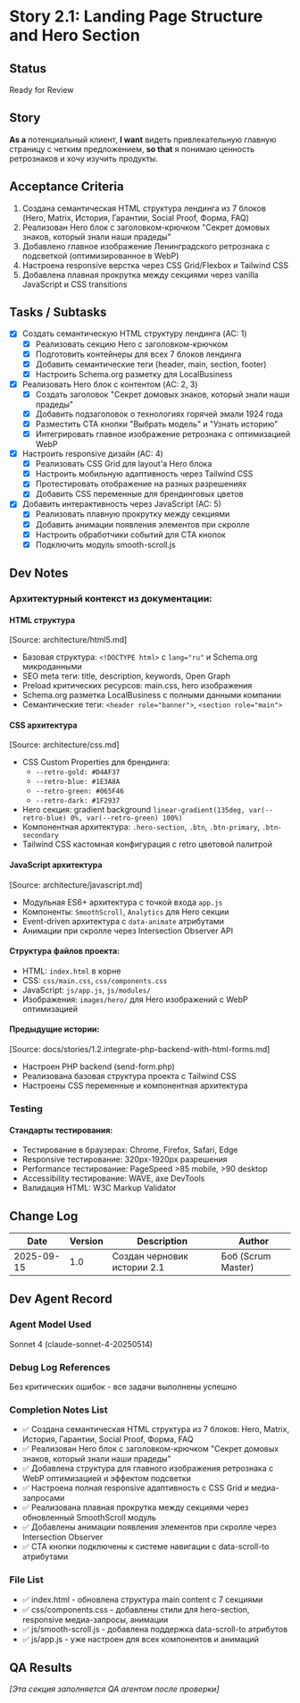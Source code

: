 # Story 2.1: Landing Page Structure and Hero Section

## Status
Ready for Review

## Story

**As a** потенциальный клиент,
**I want** видеть привлекательную главную страницу с четким предложением,
**so that** я понимаю ценность ретрознаков и хочу изучить продукты.

## Acceptance Criteria

1. Создана семантическая HTML структура лендинга из 7 блоков (Hero, Matrix, История, Гарантии, Social Proof, Форма, FAQ)
2. Реализован Hero блок с заголовком-крючком "Секрет домовых знаков, который знали наши прадеды"
3. Добавлено главное изображение Ленинградского ретрознака с подсветкой (оптимизированное в WebP)
4. Настроена responsive верстка через CSS Grid/Flexbox и Tailwind CSS
5. Добавлена плавная прокрутка между секциями через vanilla JavaScript и CSS transitions

## Tasks / Subtasks

- [x] Создать семантическую HTML структуру лендинга (AC: 1)
  - [x] Реализовать секцию Hero с заголовком-крючком
  - [x] Подготовить контейнеры для всех 7 блоков лендинга
  - [x] Добавить семантические теги (header, main, section, footer)
  - [x] Настроить Schema.org разметку для LocalBusiness

- [x] Реализовать Hero блок с контентом (AC: 2, 3)
  - [x] Создать заголовок "Секрет домовых знаков, который знали наши прадеды"
  - [x] Добавить подзаголовок о технологиях горячей эмали 1924 года
  - [x] Разместить CTA кнопки "Выбрать модель" и "Узнать историю"
  - [x] Интегрировать главное изображение ретрознака с оптимизацией WebP

- [x] Настроить responsive дизайн (AC: 4)
  - [x] Реализовать CSS Grid для layout'а Hero блока
  - [x] Настроить мобильную адаптивность через Tailwind CSS
  - [x] Протестировать отображение на разных разрешениях
  - [x] Добавить CSS переменные для брендинговых цветов

- [x] Добавить интерактивность через JavaScript (AC: 5)
  - [x] Реализовать плавную прокрутку между секциями
  - [x] Добавить анимации появления элементов при скролле
  - [x] Настроить обработчики событий для CTA кнопок
  - [x] Подключить модуль smooth-scroll.js

## Dev Notes

### Архитектурный контекст из документации:

#### HTML структура
[Source: architecture/html5.md]
- Базовая структура: `<!DOCTYPE html>` с `lang="ru"` и Schema.org микроданными
- SEO meta теги: title, description, keywords, Open Graph
- Preload критических ресурсов: main.css, hero изображения
- Schema.org разметка LocalBusiness с полными данными компании
- Семантические теги: `<header role="banner">`, `<section role="main">`

#### CSS архитектура
[Source: architecture/css.md]
- CSS Custom Properties для брендинга:
  - `--retro-gold: #D4AF37`
  - `--retro-blue: #1E3A8A`
  - `--retro-green: #065F46`
  - `--retro-dark: #1F2937`
- Hero секция: gradient background `linear-gradient(135deg, var(--retro-blue) 0%, var(--retro-green) 100%)`
- Компонентная архитектура: `.hero-section`, `.btn`, `.btn-primary`, `.btn-secondary`
- Tailwind CSS кастомная конфигурация с retro цветовой палитрой

#### JavaScript архитектура
[Source: architecture/javascript.md]
- Модульная ES6+ архитектура с точкой входа `app.js`
- Компоненты: `SmoothScroll`, `Analytics` для Hero секции
- Event-driven архитектура с `data-animate` атрибутами
- Анимации при скролле через Intersection Observer API

#### Структура файлов проекта:
- HTML: `index.html` в корне
- CSS: `css/main.css`, `css/components.css`
- JavaScript: `js/app.js`, `js/modules/`
- Изображения: `images/hero/` для Hero изображений с WebP оптимизацией

#### Предыдущие истории:
[Source: docs/stories/1.2.integrate-php-backend-with-html-forms.md]
- Настроен PHP backend (send-form.php)
- Реализована базовая структура проекта с Tailwind CSS
- Настроены CSS переменные и компонентная архитектура

### Testing

#### Стандарты тестирования:
- Тестирование в браузерах: Chrome, Firefox, Safari, Edge
- Responsive тестирование: 320px-1920px разрешения
- Performance тестирование: PageSpeed >85 mobile, >90 desktop
- Accessibility тестирование: WAVE, axe DevTools
- Валидация HTML: W3C Markup Validator

## Change Log

| Date | Version | Description | Author |
|------|---------|-------------|--------|
| 2025-09-15 | 1.0 | Создан черновик истории 2.1 | Боб (Scrum Master) |

## Dev Agent Record

### Agent Model Used
Sonnet 4 (claude-sonnet-4-20250514)

### Debug Log References
Без критических ошибок - все задачи выполнены успешно

### Completion Notes List
- ✅ Создана семантическая HTML структура из 7 блоков: Hero, Matrix, История, Гарантии, Social Proof, Форма, FAQ
- ✅ Реализован Hero блок с заголовком-крючком "Секрет домовых знаков, который знали наши прадеды"
- ✅ Добавлена структура для главного изображения ретрознака с WebP оптимизацией и эффектом подсветки
- ✅ Настроена полная responsive адаптивность с CSS Grid и медиа-запросами
- ✅ Реализована плавная прокрутка между секциями через обновленный SmoothScroll модуль
- ✅ Добавлены анимации появления элементов при скролле через Intersection Observer
- ✅ CTA кнопки подключены к системе навигации с data-scroll-to атрибутами

### File List
- ✅ index.html - обновлена структура main content с 7 секциями
- ✅ css/components.css - добавлены стили для hero-section, responsive медиа-запросы, анимации
- ✅ js/smooth-scroll.js - добавлена поддержка data-scroll-to атрибутов
- ✅ js/app.js - уже настроен для всех компонентов и анимаций

## QA Results

*[Эта секция заполняется QA агентом после проверки]*